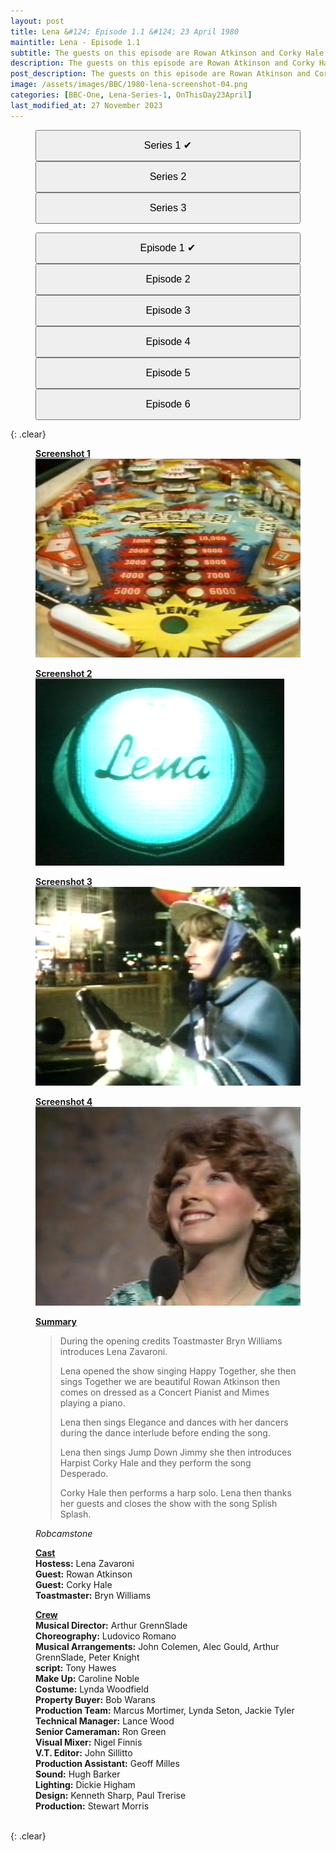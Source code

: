 ```yaml
---
layout: post
title: Lena &#124; Episode 1.1 &#124; 23 April 1980
maintitle: Lena - Episode 1.1
subtitle: The guests on this episode are Rowan Atkinson and Corky Hale
description: The guests on this episode are Rowan Atkinson and Corky Hale.
post_description: The guests on this episode are Rowan Atkinson and Corky Hale.
image: /assets/images/BBC/1980-lena-screenshot-04.png
categories: [BBC-One, Lena-Series-1, OnThisDay23April]
last_modified_at: 27 November 2023
---
```


<figure class="fig3">
<a href="/1980-04-23-lena"><button class="width"><big>Series 1 &#x2714;</big></button></a>
<a href="/1981-04-08-lena"><button class="width"><big>Series 2</big></button></a>
<a href="/1982-05-25-lena"><button class="width"><big>Series 3</big></button></a>
</figure>

<figure class="fig3">
<a href="/1980-04-23-lena"><button class="width"><big>Episode 1 &#x2714;</big></button></a>
<a href="/1980-04-30-lena"><button class="width"><big>Episode 2</big></button></a>
<a href="/1980-05-07-lena"><button class="width"><big>Episode 3</big></button></a>
<a href="/1980-05-13-lena"><button class="width"><big>Episode 4</big></button></a>
<a href="/1980-05-21-lena"><button class="width"><big>Episode 5</big></button></a>
<a href="/1980-06-04-lena"><button class="width"><big>Episode 6</big></button></a>
</figure>

{: .clear}

<figure class="fig1">
<div class="ChartCard">
<div class="CardItem"><strong id="infobox1"><a href="#infobox1">Screenshot 1</a></strong></div>
<div class="CardItem"><img src="/assets/images/BBC/1980-lena-screenshot-01.png" class="full-width" /></div>
</div>
</figure>

<figure class="fig2">
<div class="ChartCard">
<div class="CardItem"><strong id="infobox2"><a href="#infobox2">Screenshot 2</a></strong></div>
<div class="CardItem"><img src="/assets/images/BBC/1980-lena-screenshot-02.png" class="full-width" /></div>
</div>
</figure>

<figure class="fig1">
<div class="ChartCard">
<div class="CardItem"><strong id="infobox3"><a href="#infobox3">Screenshot 3</a></strong></div>
<div class="CardItem"><img src="/assets/images/BBC/1980-lena-screenshot-03.png" class="full-width" /></div>
</div>
</figure>

<figure class="fig2">
<div class="ChartCard">
<div class="CardItem"><strong id="infobox4"><a href="#infobox4">Screenshot 4</a></strong></div>
<div class="CardItem"><img src="/assets/images/BBC/1980-lena-screenshot-04.png" class="full-width" /></div>
</div>
</figure>

<figure class="fig3">
<div class="ChartCard">
<div class="CardItem"><strong id="infobox5"><a href="#infobox5">Summary</a></strong></div>
<div class="CardItem">
<blockquote>
<p>During the opening credits Toastmaster Bryn Williams introduces Lena Zavaroni.</p>
<p>Lena opened the show singing Happy Together, she then sings Together we are beautiful Rowan Atkinson then comes on dressed as a Concert Pianist and Mimes playing a piano.</p>
<p>Lena then sings Elegance and dances with her dancers during the dance interlude before ending the song.</p>
<p>Lena then sings Jump Down Jimmy she then introduces Harpist Corky Hale and they perform the song Desperado.</p>
<p>Corky Hale then performs a harp solo. Lena then thanks her guests and closes the show with the song Splish Splash.</p>
</blockquote>
<cite>Robcamstone</cite>
</div>
</div>
</figure>

<figure class="fig3">
<div class="ChartCard">
<div class="CardItem"><strong id="infobox6"><a href="#infobox6">Cast</a></strong></div>
<div class="CardItem"><strong>Hostess:</strong> Lena Zavaroni</div>
<div class="CardItem"><strong>Guest:</strong> Rowan Atkinson</div>
<div class="CardItem"><strong>Guest:</strong> Corky Hale</div>
<div class="CardItem"><strong>Toastmaster:</strong> Bryn Williams</div>
</div>
</figure>

<figure class="fig4">
<div class="ChartCard">
<div class="CardItem"><strong id="infobox7"><a href="#infobox7">Crew</a></strong></div>
<div class="CardItem"><strong>Musical Director:</strong> Arthur GrennSlade</div>
<div class="CardItem"><strong>Choreography:</strong> Ludovico Romano</div>
<div class="CardItem"><strong>Musical Arrangements:</strong> John Colemen, Alec Gould, Arthur GrennSlade, Peter Knight</div>
<div class="CardItem"><strong>script:</strong> Tony Hawes</div>
<div class="CardItem"><strong>Make Up:</strong> Caroline Noble</div>
<div class="CardItem"><strong>Costume:</strong> Lynda Woodfield</div>
<div class="CardItem"><strong>Property Buyer:</strong> Bob Warans</div>
<div class="CardItem"><strong>Production Team:</strong> Marcus Mortimer, Lynda Seton, Jackie Tyler</div>
<div class="CardItem"><strong>Technical Manager:</strong> Lance Wood</div>
<div class="CardItem"><strong>Senior Cameraman:</strong> Ron Green</div>
<div class="CardItem"><strong>Visual Mixer:</strong> Nigel Finnis</div>
<div class="CardItem"><strong>V.T. Editor:</strong> John Sillitto</div>
<div class="CardItem"><strong>Production Assistant:</strong> Geoff Milles</div>
<div class="CardItem"><strong>Sound:</strong> Hugh Barker</div>
<div class="CardItem"><strong>Lighting:</strong> Dickie Higham</div>
<div class="CardItem"><strong>Design:</strong> Kenneth Sharp, Paul Trerise</div>
<div class="CardItem"><strong>Production:</strong> Stewart Morris</div>
</div>
</figure>

<br />{: .clear}

<style>
.width {width:32.99%; height:40px;}
@media (orientation: portrait) {.width {width:100%; height:50px;}}
</style>

